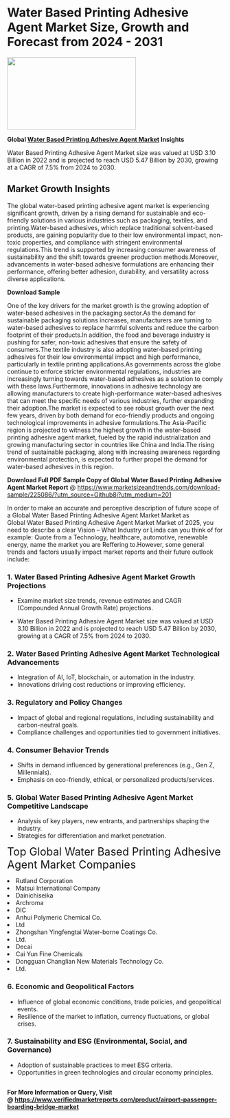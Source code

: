 <H1>Water Based Printing Adhesive Agent Market Size, Growth and Forecast from 2024 - 2031</H1><img class="aligncenter size-medium wp-image-584254" src="https://thirdeyenews.in/wp-content/uploads/2024/09/Global-Market-Research-300x168.jpeg" alt="" width="300" height="168" /><p><strong>Global&nbsp;<a href="https://www.marketsizeandtrends.com/download-sample/225086/?utm_source=Github8j?utm_medium=201">Water Based Printing Adhesive Agent Market</a> Insights</strong></p><p>Water Based Printing Adhesive Agent Market size was valued at USD 3.10 Billion in 2022 and is projected to reach USD 5.47 Billion by 2030, growing at a CAGR of 7.5% from 2024 to 2030.</p><p><h2>Market Growth Insights</h2> <p>The global water-based printing adhesive agent market is experiencing significant growth, driven by a rising demand for sustainable and eco-friendly solutions in various industries such as packaging, textiles, and printing.Water-based adhesives, which replace traditional solvent-based products, are gaining popularity due to their low environmental impact, non-toxic properties, and compliance with stringent environmental regulations.This trend is supported by increasing consumer awareness of sustainability and the shift towards greener production methods.Moreover, advancements in water-based adhesive formulations are enhancing their performance, offering better adhesion, durability, and versatility across diverse applications.</p> <p><strong>Download Sample</strong></p> <p>One of the key drivers for the market growth is the growing adoption of water-based adhesives in the packaging sector.As the demand for sustainable packaging solutions increases, manufacturers are turning to water-based adhesives to replace harmful solvents and reduce the carbon footprint of their products.In addition, the food and beverage industry is pushing for safer, non-toxic adhesives that ensure the safety of consumers.The textile industry is also adopting water-based printing adhesives for their low environmental impact and high performance, particularly in textile printing applications.As governments across the globe continue to enforce stricter environmental regulations, industries are increasingly turning towards water-based adhesives as a solution to comply with these laws.Furthermore, innovations in adhesive technology are allowing manufacturers to create high-performance water-based adhesives that can meet the specific needs of various industries, further expanding their adoption.The market is expected to see robust growth over the next few years, driven by both demand for eco-friendly products and ongoing technological improvements in adhesive formulations.The Asia-Pacific region is projected to witness the highest growth in the water-based printing adhesive agent market, fueled by the rapid industrialization and growing manufacturing sector in countries like China and India.The rising trend of sustainable packaging, along with increasing awareness regarding environmental protection, is expected to further propel the demand for water-based adhesives in this region.<p><span class=""><strong>Download Full PDF Sample Copy of Global Water Based Printing Adhesive Agent Market Report</strong> @ <a href="https://www.marketsizeandtrends.com/download-sample/225086/?utm_source=Github8j?utm_medium=201" target="_blank">https://www.marketsizeandtrends.com/download-sample/225086/?utm_source=Github8j?utm_medium=201</a></span></p><p>In order to make an accurate and perceptive description of future scope of a Global&nbsp;Water Based Printing Adhesive Agent Market Market as Global&nbsp;Water Based Printing Adhesive Agent Market Market of 2025, you need to describe a clear Vision &ndash; What Industry or Linda can you think of for example: Quote from a Technology, healthcare, automotive, renewable energy, name the market you are Reffering to.However, some general trends and factors usually impact market reports and their future outlook include:</p><h3>1.&nbsp;<strong>Water Based Printing Adhesive Agent Market Growth Projections</strong></h3><ul><li>Examine market size trends, revenue estimates and CAGR (Compounded Annual Growth Rate) projections.</li><li><p>Water Based Printing Adhesive Agent Market size was valued at USD 3.10 Billion in 2022 and is projected to reach USD 5.47 Billion by 2030, growing at a CAGR of 7.5% from 2024 to 2030.</p></li></ul><h3>2.&nbsp;<strong>Water Based Printing Adhesive Agent Market Technological Advancements</strong></h3><ul><li>Integration of AI, IoT, blockchain, or automation in the industry.</li><li>Innovations driving cost reductions or improving efficiency.</li></ul><h3>3.&nbsp;<strong>Regulatory and Policy Changes</strong></h3><ul><li>Impact of global and regional regulations, including sustainability and carbon-neutral goals.</li><li>Compliance challenges and opportunities tied to government initiatives.</li></ul><h3>4.&nbsp;<strong>Consumer Behavior Trends</strong></h3><ul><li>Shifts in demand influenced by generational preferences (e.g., Gen Z, Millennials).</li><li>Emphasis on eco-friendly, ethical, or personalized products/services.</li></ul><h3>5.&nbsp;<strong>Global Water Based Printing Adhesive Agent Market Competitive Landscape</strong></h3><ul><li>Analysis of key players, new entrants, and partnerships shaping the industry.</li><li>Strategies for differentiation and market penetration.</li></ul><p data-pm-slice="1 1 []"><span style="color: inherit; font-family: inherit; font-size: 25px;">Top Global Water Based Printing Adhesive Agent Market Companies</span></p><div class="" data-test-id=""><p><li>Rutland Corporation</li><li> Matsui International Company</li><li> Dainichiseika</li><li> Archroma</li><li> DIC</li><li> Anhui Polymeric Chemical Co.</li><li>Ltd</li><li> Zhongshan Yingfengtai Water-borne Coatings Co.</li><li>Ltd.</li><li> Decai</li><li> Cai Yun Fine Chemicals</li><li> Dongguan Changlian New Materials Technology Co.</li><li> Ltd.</li></p></div><h3>6.&nbsp;<strong>Economic and Geopolitical Factors</strong></h3><ul><li>Influence of global economic conditions, trade policies, and geopolitical events.</li><li>Resilience of the market to inflation, currency fluctuations, or global crises.</li></ul><h3>7.&nbsp;<strong>Sustainability and ESG (Environmental, Social, and Governance)</strong></h3><ul><li>Adoption of sustainable practices to meet ESG criteria.</li><li>Opportunities in green technologies and circular economy principles.</li></ul><h2><strong style="font-size: 14px;">For More Information or Query, Visit @&nbsp;</strong><a style="background-color: #ffffff; font-size: 14px;" href="https://www.marketsizeandtrends.com/report/water-based-printing-adhesive-agent-market/" target="_blank">https://www.verifiedmarketreports.com/product/airport-passenger-boarding-bridge-market</a></h2>